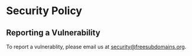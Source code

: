 # Security Policy

## Reporting a Vulnerability

To report a vulnerablity, please email us at [security@freesubdomains.org](mailto:security@freesubdomains.org).
